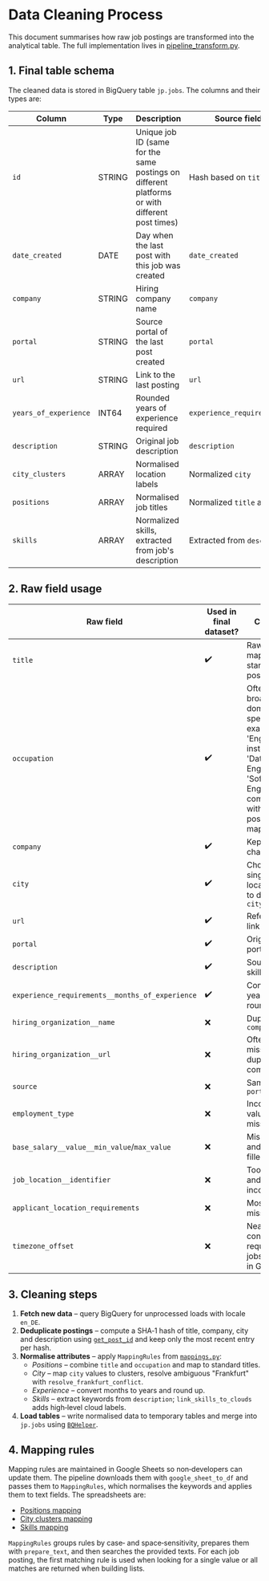 # Data Cleaning Process

This document summarises how raw job postings are transformed into the analytical table. The full implementation lives in [pipeline_transform.py](./pipelines/rapidapi_jobs_posting/pipeline_transform.py).

## 1. Final table schema
The cleaned data is stored in BigQuery table `jp.jobs`. The columns and their types are:

| Column | Type | Description | Source field(s) from API responce |
|-------|------|-------------|------------------------------------------|
| `id` | STRING | Unique job ID (same for the same postings on different platforms or with different post times) | Hash based on `title`, `company`, `description` |
| `date_created` | DATE | Day when the last post with this job was created | `date_created` |
| `company` | STRING | Hiring company name | `company` |
| `portal` | STRING | Source portal of the last post created | `portal` |
| `url` | STRING | Link to the last posting | `url` |
| `years_of_experience` | INT64 | Rounded years of experience required | `experience_requirements__months_of_experience` |
| `description` | STRING | Original job description | `description` |
| `city_clusters` | ARRAY<STRING> | Normalised location labels | Normalized `city` |
| `positions` | ARRAY<STRING> | Normalised job titles | Normalized `title` and `occupation` |
| `skills` | ARRAY<STRING> | Normalized skills, extracted from job's description | Extracted from `description` |

## 2. Raw field usage

| Raw field | Used in final dataset? | Comment |
|-----------|-----------------------|-------|
| `title` | ✔️ | Raw titles; mapped to standard positions |
| `occupation` | ✔️ | Often too broad and not domain-specific (for example, 'Engineer' instead of 'Data Engineer' and 'Software Engineer'); combined with title for position mapping |
| `company` | ✔️ | Kept without changes |
| `city` | ✔️ | Chosen as single reliable location field to define `city_clusters` |
| `url` | ✔️ | Reference link |
| `portal` | ✔️ | Originating portal |
| `description` | ✔️ | Source for skills |
| `experience_requirements__months_of_experience` | ✔️ | Converted to years and rounded |
| `hiring_organization__name` | ❌ | Duplicates `company` |
| `hiring_organization__url` | ❌ | Often missing; duplicates company info |
| `source` | ❌ | Same as `portal` |
| `employment_type` | ❌ | Inconsistent values, often missing |
| `base_salary__value__min_value`/`max_value` | ❌ | Missing units and rarely filled |
| `job_location__identifier` | ❌ | Too sparse and inconsistent |
| `applicant_location_requirements` | ❌ | Mostly missing |
| `timezone_offset` | ❌ | Nearly constant (all requested jobs located in Germany) |

## 3. Cleaning steps
1. **Fetch new data** – query BigQuery for unprocessed loads with locale `en_DE`.
2. **Deduplicate postings** – compute a SHA‑1 hash of title, company, city and description using [`get_post_id`](./pipelines/rapidapi_jobs_posting/functions.py) and keep only the most recent entry per hash.
3. **Normalise attributes** – apply `MappingRules` from [`mappings.py`](./pipelines/rapidapi_jobs_posting/mappings.py):
   - *Positions* – combine `title` and `occupation` and map to standard titles.
   - *City* – map `city` values to clusters, resolve ambiguous "Frankfurt" with `resolve_frankfurt_conflict`.
   - *Experience* – convert months to years and round up.
   - *Skills* – extract keywords from `description`; `link_skills_to_clouds` adds high‑level cloud labels.
4. **Load tables** – write normalised data to temporary tables and merge into `jp.jobs` using [`BQHelper`](./common/bq_helper.py).

## 4. Mapping rules
Mapping rules are maintained in Google Sheets so non‑developers can update them. The pipeline downloads them with `google_sheet_to_df` and passes them to `MappingRules`, which normalises the keywords and applies them to text fields. The spreadsheets are:

- [Positions mapping](https://docs.google.com/spreadsheets/d/1clAiWIVMD5bCJRHJr9-p2vw9h99W5sByAtqThIGREpo/edit?gid=1908800533#gid=1908800533)
- [City clusters mapping](https://docs.google.com/spreadsheets/d/1clAiWIVMD5bCJRHJr9-p2vw9h99W5sByAtqThIGREpo/edit?gid=217199346#gid=217199346)
- [Skills mapping](https://docs.google.com/spreadsheets/d/1clAiWIVMD5bCJRHJr9-p2vw9h99W5sByAtqThIGREpo/edit?gid=2082815936#gid=2082815936)

`MappingRules` groups rules by case‑ and space‑sensitivity, prepares them with `prepare_text`, and then searches the provided texts. For each job posting, the first matching rule is used when looking for a single value or all matches are returned when building lists.
